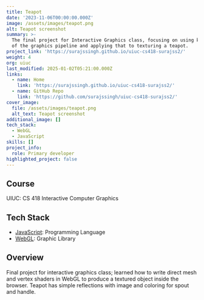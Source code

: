 ```yaml
---
title: Teapot
date: '2023-11-06T00:00:00.000Z'
image: /assets/images/teapot.png
alt: Teapot screenshot
summary: >-
  The final project for Interactive Graphics class, focusing on using knowledge
  of the graphics pipeline and applying that to texturing a teapot.
project_link: 'https://surajssingh.github.io/uiuc-cs418-surajss2/'
weight: 4
org: uiuc
last_modified: 2025-01-02T05:21:00.000Z
links:
  - name: Home
    link: 'https://surajssingh.github.io/uiuc-cs418-surajss2/'
  - name: GitHub Repo
    link: 'https://github.com/surajssingh/uiuc-cs418-surajss2/'
cover_image:
  file: /assets/images/teapot.png
  alt_text: Teapot screenshot
additional_image: []
tech_stack:
  - WebGL
  - JavaScript
skills: []
project_info:
  role: Primary developer
highlighted_project: false
---
```

## Course

UIUC: CS 418 Interactive Computer Graphics

## Tech Stack

- [JavaScript](https://developer.mozilla.org/en-US/docs/Web/javascript):
  Programming Language
- [WebGL](https://developer.mozilla.org/en-US/docs/Web/API/WebGL_API): Graphic
  Library

## Overview

Final project for interactive graphics class; learned how to write direct mesh
and vertex shaders in WebGL to produce a textured object inside the browser.
Teapot has simple reflections with image and coloring for spout and handle.
